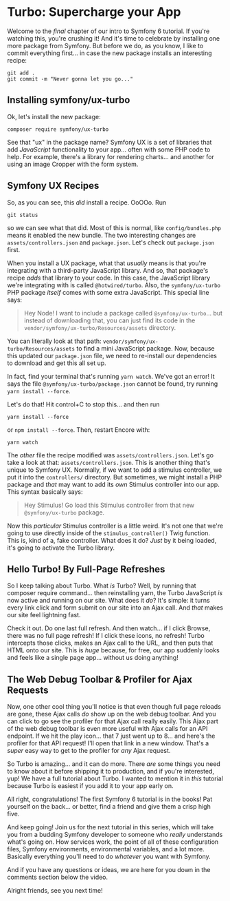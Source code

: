 # Turbo: Supercharge your App

Welcome to the *final* chapter of our intro to Symfony 6 tutorial. If you're watching
this, you're crushing it! And it's time to celebrate by installing one more package
from Symfony. But before we do, as you know, I like to commit everything first...
in case the new package installs an interesting recipe:

```terminal-silent
git add .
git commit -m "Never gonna let you go..."
```

## Installing symfony/ux-turbo

Ok, let's install the new package:

```terminal
composer require symfony/ux-turbo
```

See that "ux" in the package name? Symfony UX is a set of libraries that add
*JavaScript* functionality to your app... often with some PHP code to help. For
example, there's a library for rendering charts... and another for using an image
Cropper with the form system.

## Symfony UX Recipes

So, as you can see, this *did* install a recipe. OoOOo. Run

```terminal
git status
```

so we can see what that did. Most of this is normal, like `config/bundles.php`
means it enabled the new bundle. The two interesting changes are
`assets/controllers.json` and `package.json`. Let's check out `package.json` first.

When you install a UX package, what that *usually* means is that you're integrating
with a third-party JavaScript library. And so, that package's recipe *adds* that
library to your code. In this case, the JavaScript library we're integrating with
is called `@hotwired/turbo`. Also, the `symfony/ux-turbo` PHP package *itself* comes
with some extra JavaScript. This special line says:

> Hey Node! I want to include a package called `@symfony/ux-turbo`... but instead
> of downloading that, you can just find its code in the
> `vendor/symfony/ux-turbo/Resources/assets` directory.

You can literally look at that path: `vendor/symfony/ux-turbo/Resources/assets`
to find a mini JavaScript package. Now, because this updated our `package.json`
file, we need to re-install our dependencies to download and get this all set
up.

In fact, find your terminal that's running `yarn watch`. We've got an error!
It says the file `@symfony/ux-turbo/package.json` cannot be found, try running
`yarn install --force`.

Let's do that! Hit control+C to stop this... and then run

```terminal
yarn install --force
```

or `npm install --force`. Then, restart Encore with:

```terminal
yarn watch
```

The *other* file the recipe modified was `assets/controllers.json`. Let's go take a
look at that: `assets/controllers.json`. This is another thing that's unique to
Symfony UX. Normally, if we want to add a stimulus controller, we put it into the
`controllers/` directory. But sometimes, we might install a PHP package and *that*
may want to add its *own* Stimulus controller into our app. This syntax basically
says:

> Hey Stimulus! Go load this Stimulus controller from that new
> `@symfony/ux-turbo` package.

Now this *particular* Stimulus controller is a little weird. It's not one that
we're going to use directly inside of the `stimulus_controller()` Twig function.
This is, kind of a, fake controller. What does it do? *Just* by it being loaded,
it's going to activate the Turbo library.

## Hello Turbo! By Full-Page Refreshes

So I keep talking about Turbo. What *is* Turbo? Well, by running that composer
require command... then reinstalling yarn, the Turbo JavaScript *is* now active and
running on our site. What does it *do*? It's simple: it turns every link click
and form submit on our site into an Ajax call. And *that* makes our site feel
lightning fast.

Check it out. Do one last full refresh. And then watch... if I click Browse, there
was no full page refresh! If I click these icons, no refresh! Turbo intercepts
those clicks, makes an Ajax call to the URL, and then puts that HTML onto our site.
This is *huge* because, for free, our app suddenly looks and feels like a single
page app... without us doing anything!

## The Web Debug Toolbar & Profiler for Ajax Requests

Now, one other cool thing you'll notice is that even though full page reloads
are gone, these Ajax calls *do* show up on the web debug toolbar. And you can click
to go see the profiler for that Ajax call really easily. This Ajax part of the web
debug toolbar is even more useful with Ajax calls for an API endpoint. If we hit
the play icon... that 7 just went up to 8... and here's the profiler for that API
request! I'll open that link in a new window. That's a *super* easy way to get
to the profiler for *any* Ajax request.

So Turbo is amazing... and it can do more. There *are* some things you need
to know about it before shipping it to production, and if you're interested, yup!
We have a full tutorial about Turbo. I wanted to mention it in *this* tutorial
because Turbo is easiest if you add it to your app early on.

All right, congratulations! The first Symfony 6 tutorial is in the books! Pat yourself
on the back... or better, find a friend and give them a crisp high five.

And keep going! Join us for the next tutorial in this series, which will take you
from a budding Symfony developer to someone who *really* understands what's going
on. How services work, the point of all of these configuration files, Symfony
environments, environmental variables, and a lot more. Basically everything you'll
need to do *whatever* you want with Symfony.

And if you have any questions or ideas, we are here for you down in the comments
section below the video.

Alright friends, see you next time!
